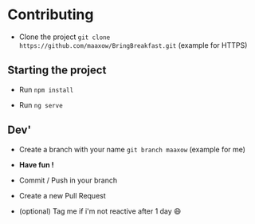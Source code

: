 # Contributing

* Clone the project `git clone https://github.com/maaxow/BringBreakfast.git` (example for HTTPS)

## Starting the project

* Run `npm install`

* Run `ng serve` 

## Dev'

* Create a branch with your name `git branch maaxow` (example for me)

* **Have fun !**

* Commit / Push in your branch

* Create a new Pull Request

* (optional) Tag me if i'm not reactive after 1 day :smile:
